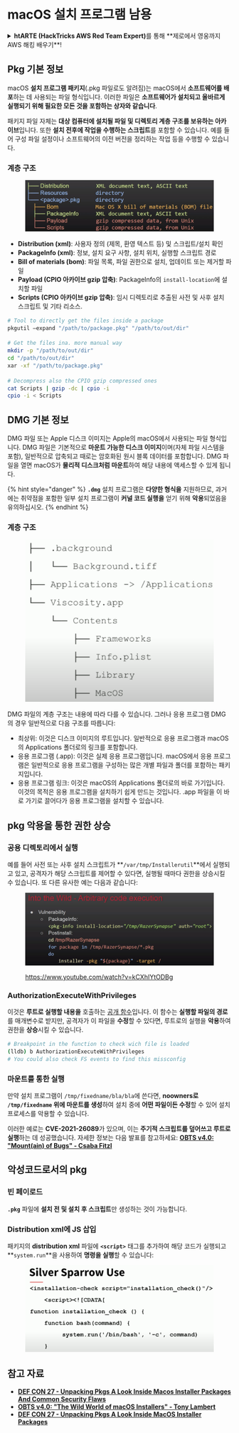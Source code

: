 # macOS 설치 프로그램 남용

<details>

<summary><strong>htARTE (HackTricks AWS Red Team Expert)</strong>를 통해 **제로에서 영웅까지 AWS 해킹 배우기**!</summary>

HackTricks를 지원하는 다른 방법:

* **회사가 HackTricks에 광고되길 원하거나 HackTricks를 PDF로 다운로드**하고 싶다면 [**구독 요금제**](https://github.com/sponsors/carlospolop)를 확인하세요!
* [**공식 PEASS & HackTricks 스왜그**](https://peass.creator-spring.com)를 구매하세요
* [**The PEASS Family**](https://opensea.io/collection/the-peass-family)를 발견하세요, 당사의 독점 [**NFTs**](https://opensea.io/collection/the-peass-family) 컬렉션
* **💬 [Discord 그룹](https://discord.gg/hRep4RUj7f)** 또는 [텔레그램 그룹](https://t.me/peass)에 **가입**하거나 **트위터** 🐦 [**@carlospolopm**](https://twitter.com/hacktricks\_live)**를 팔로우**하세요.
* **HackTricks** 및 **HackTricks Cloud** github 저장소에 PR을 제출하여 **해킹 트릭을 공유**하세요.

</details>

## Pkg 기본 정보

macOS **설치 프로그램 패키지**(.pkg 파일로도 알려짐)는 macOS에서 **소프트웨어를 배포**하는 데 사용되는 파일 형식입니다. 이러한 파일은 **소프트웨어가 설치되고 올바르게 실행되기 위해 필요한 모든 것을 포함하는 상자와 같습니다**.

패키지 파일 자체는 **대상 컴퓨터에 설치될 파일 및 디렉토리 계층 구조를 보유하는 아카이브**입니다. 또한 **설치 전후에 작업을 수행하는 스크립트**를 포함할 수 있습니다. 예를 들어 구성 파일 설정이나 소프트웨어의 이전 버전을 정리하는 작업 등을 수행할 수 있습니다.

### 계층 구조

<figure><img src="../../../.gitbook/assets/Pasted Graphic.png" alt="https://www.youtube.com/watch?v=iASSG0_zobQ"><figcaption></figcaption></figure>

* **Distribution (xml)**: 사용자 정의 (제목, 환영 텍스트 등) 및 스크립트/설치 확인
* **PackageInfo (xml)**: 정보, 설치 요구 사항, 설치 위치, 실행할 스크립트 경로
* **Bill of materials (bom)**: 파일 목록, 파일 권한으로 설치, 업데이트 또는 제거할 파일
* **Payload (CPIO 아카이브 gzip 압축)**: PackageInfo의 `install-location`에 설치할 파일
* **Scripts (CPIO 아카이브 gzip 압축)**: 임시 디렉토리로 추출된 사전 및 사후 설치 스크립트 및 기타 리소스.
```bash
# Tool to directly get the files inside a package
pkgutil —expand "/path/to/package.pkg" "/path/to/out/dir"

# Get the files ina. more manual way
mkdir -p "/path/to/out/dir"
cd "/path/to/out/dir"
xar -xf "/path/to/package.pkg"

# Decompress also the CPIO gzip compressed ones
cat Scripts | gzip -dc | cpio -i
cpio -i < Scripts
```
## DMG 기본 정보

DMG 파일 또는 Apple 디스크 이미지는 Apple의 macOS에서 사용되는 파일 형식입니다. DMG 파일은 기본적으로 **마운트 가능한 디스크 이미지**이며(자체 파일 시스템을 포함), 일반적으로 압축되고 때로는 암호화된 원시 블록 데이터를 포함합니다. DMG 파일을 열면 macOS가 **물리적 디스크처럼 마운트**하여 해당 내용에 액세스할 수 있게 됩니다.

{% hint style="danger" %}
**`.dmg`** 설치 프로그램은 **다양한 형식을** 지원하므로, 과거에는 취약점을 포함한 일부 설치 프로그램이 **커널 코드 실행을** 얻기 위해 **악용**되었음을 유의하십시오.
{% endhint %}

### 계층 구조

<figure><img src="../../../.gitbook/assets/image (225).png" alt=""><figcaption></figcaption></figure>

DMG 파일의 계층 구조는 내용에 따라 다를 수 있습니다. 그러나 응용 프로그램 DMG의 경우 일반적으로 다음 구조를 따릅니다:

* 최상위: 이것은 디스크 이미지의 루트입니다. 일반적으로 응용 프로그램과 macOS의 Applications 폴더로의 링크를 포함합니다.
* 응용 프로그램 (.app): 이것은 실제 응용 프로그램입니다. macOS에서 응용 프로그램은 일반적으로 응용 프로그램을 구성하는 많은 개별 파일과 폴더를 포함하는 패키지입니다.
* 응용 프로그램 링크: 이것은 macOS의 Applications 폴더로의 바로 가기입니다. 이것의 목적은 응용 프로그램을 설치하기 쉽게 만드는 것입니다. .app 파일을 이 바로 가기로 끌어다가 응용 프로그램을 설치할 수 있습니다.

## pkg 악용을 통한 권한 상승

### 공용 디렉토리에서 실행

예를 들어 사전 또는 사후 설치 스크립트가 **`/var/tmp/Installerutil`**에서 실행되고 있고, 공격자가 해당 스크립트를 제어할 수 있다면, 실행될 때마다 권한을 상승시킬 수 있습니다. 또 다른 유사한 예는 다음과 같습니다:

<figure><img src="../../../.gitbook/assets/Pasted Graphic 5.png" alt="https://www.youtube.com/watch?v=iASSG0_zobQ"><figcaption><p><a href="https://www.youtube.com/watch?v=kCXhIYtODBg">https://www.youtube.com/watch?v=kCXhIYtODBg</a></p></figcaption></figure>

### AuthorizationExecuteWithPrivileges

이것은 **루트로 실행할 내용을** 호출하는 [공개 함수](https://developer.apple.com/documentation/security/1540038-authorizationexecutewithprivileg)입니다. 이 함수는 **실행할 파일의 경로**를 매개변수로 받지만, 공격자가 이 파일을 **수정**할 수 있다면, 루트로의 실행을 **악용**하여 권한을 **상승**시킬 수 있습니다.
```bash
# Breakpoint in the function to check wich file is loaded
(lldb) b AuthorizationExecuteWithPrivileges
# You could also check FS events to find this missconfig
```
### 마운트를 통한 실행

만약 설치 프로그램이 `/tmp/fixedname/bla/bla`에 쓴다면, **noowners로 `/tmp/fixedname` 위에 마운트를 생성**하여 설치 중에 **어떤 파일이든 수정**할 수 있어 설치 프로세스를 악용할 수 있습니다.

이러한 예로는 **CVE-2021-26089**가 있으며, 이는 **주기적 스크립트를 덮어쓰고 루트로 실행**하는 데 성공했습니다. 자세한 정보는 다음 발표를 참고하세요: [**OBTS v4.0: "Mount(ain) of Bugs" - Csaba Fitzl**](https://www.youtube.com/watch?v=jSYPazD4VcE)

## 악성코드로서의 pkg

### 빈 페이로드

**`.pkg`** 파일에 **설치 전 및 설치 후 스크립트**만 생성하는 것이 가능합니다.

### Distribution xml에 JS 삽입

패키지의 **distribution xml** 파일에 **`<script>`** 태그를 추가하여 해당 코드가 실행되고 **`system.run`**을 사용하여 **명령을 실행**할 수 있습니다:

<figure><img src="../../../.gitbook/assets/image (1043).png" alt=""><figcaption></figcaption></figure>

## 참고 자료

* [**DEF CON 27 - Unpacking Pkgs A Look Inside Macos Installer Packages And Common Security Flaws**](https://www.youtube.com/watch?v=iASSG0\_zobQ)
* [**OBTS v4.0: "The Wild World of macOS Installers" - Tony Lambert**](https://www.youtube.com/watch?v=Eow5uNHtmIg)
* [**DEF CON 27 - Unpacking Pkgs A Look Inside MacOS Installer Packages**](https://www.youtube.com/watch?v=kCXhIYtODBg)
